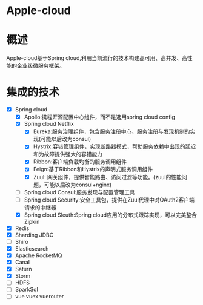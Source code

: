 # Apple-cloud

# 概述

Apple-cloud基于Spring cloud,利用当前流行的技术构建高可用、高并发、高性能的企业级微服务框架。

# 集成的技术

- [x] Spring cloud
    - [x] Apollo:携程开源配置中心组件，而不是选用spring cloud config
    - [x] Spring cloud Netflix
        - [x] Eureka:服务治理组件，包含服务注册中心、服务注册与发现机制的实现(可能以后改为consul)
        - [x] Hystrix:容错管理组件，实现断路器模式，帮助服务依赖中出现的延迟和为故障提供强大的容错能力
        - [x] Ribbon:客户端负载均衡的服务调用组件
        - [x] Feign:基于Ribbon和Hystrix的声明式服务调用组件
        - [x] Zuul: 网关组件，提供智能路由、访问过滤等功能。(zuul的性能问题，可能以后改为consul+nginx)
    - [ ] Spring cloud Consul:服务发现与配置管理工具 
    - [ ] Spring cloud Security:安全工具包，提供在Zuul代理中对OAuth2客户端请求的中继器 
    - [x] Spring cloud Sleuth:Spring cloud应用的分布式跟踪实现，可以完美整合Zipkin 
- [x] Redis
- [x] Sharding JDBC
- [ ] Shiro
- [x] Elasticsearch
- [x] Apache RocketMQ
- [x] Canal
- [x] Saturn
- [x] Storm
- [ ] HDFS
- [ ] SparkSql
- [ ] vue vuex vuerouter